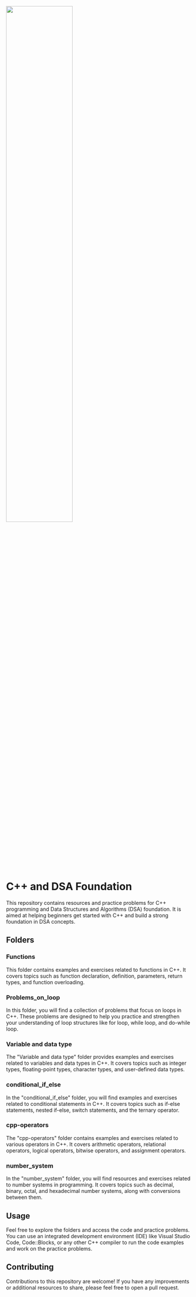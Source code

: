 <img src="https://pwskills.com/images/PWSkills-main.png" width="60%" />

<!DOCTYPE html>
<html>
<head>

</head>
<body>
  <h1>C++ and DSA Foundation</h1>
  <p>This repository contains resources and practice problems for C++ programming and Data Structures and Algorithms (DSA) foundation. It is aimed at helping beginners get started with C++ and build a strong foundation in DSA concepts.</p>
  
  <h2>Folders</h2>
  
  <h3>Functions</h3>
  <p>This folder contains examples and exercises related to functions in C++. It covers topics such as function declaration, definition, parameters, return types, and function overloading.</p>
  
  <h3>Problems_on_loop</h3>
  <p>In this folder, you will find a collection of problems that focus on loops in C++. These problems are designed to help you practice and strengthen your understanding of loop structures like for loop, while loop, and do-while loop.</p>
  
  <h3>Variable and data type</h3>
  <p>The "Variable and data type" folder provides examples and exercises related to variables and data types in C++. It covers topics such as integer types, floating-point types, character types, and user-defined data types.</p>
  
  <h3>conditional_if_else</h3>
  <p>In the "conditional_if_else" folder, you will find examples and exercises related to conditional statements in C++. It covers topics such as if-else statements, nested if-else, switch statements, and the ternary operator.</p>
  
  <h3>cpp-operators</h3>
  <p>The "cpp-operators" folder contains examples and exercises related to various operators in C++. It covers arithmetic operators, relational operators, logical operators, bitwise operators, and assignment operators.</p>
  
  <h3>number_system</h3>
  <p>In the "number_system" folder, you will find resources and exercises related to number systems in programming. It covers topics such as decimal, binary, octal, and hexadecimal number systems, along with conversions between them.</p>
  
  <h2>Usage</h2>
  <p>Feel free to explore the folders and access the code and practice problems. You can use an integrated development environment (IDE) like Visual Studio Code, Code::Blocks, or any other C++ compiler to run the code examples and work on the practice problems.</p>
  
  <h2>Contributing</h2>
  <p>Contributions to this repository are welcome! If you have any improvements or additional resources to share, please feel free to open a pull request.</p>

</body>
</html>
